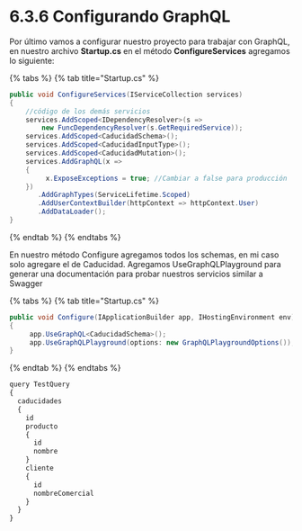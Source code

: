 # 6.3.6 Configurando GraphQL

Por último vamos a configurar nuestro proyecto para trabajar con GraphQL, en nuestro archivo **Startup.cs**  en el método **ConfigureServices** agregamos lo siguiente:

{% tabs %}
{% tab title="Startup.cs" %}
```csharp
public void ConfigureServices(IServiceCollection services)
{
    //código de los demás servicios
    services.AddScoped<IDependencyResolver>(s =>
        new FuncDependencyResolver(s.GetRequiredService));
    services.AddScoped<CaducidadSchema>();
    services.AddScoped<CaducidadInputType>();
    services.AddScoped<CaducidadMutation>();
    services.AddGraphQL(x =>
    {
         x.ExposeExceptions = true; //Cambiar a false para producción
    })
       .AddGraphTypes(ServiceLifetime.Scoped)
       .AddUserContextBuilder(httpContext => httpContext.User)
       .AddDataLoader();
}
```
{% endtab %}
{% endtabs %}

En nuestro método Configure agregamos todos los schemas, en mi caso solo agregare el de Caducidad. Agregamos UseGraphQLPlayground para generar una documentación para probar nuestros servicios similar a Swagger

{% tabs %}
{% tab title="Startup.cs" %}
```csharp
public void Configure(IApplicationBuilder app, IHostingEnvironment env)
{
     app.UseGraphQL<CaducidadSchema>();          
     app.UseGraphQLPlayground(options: new GraphQLPlaygroundOptions());
}
```
{% endtab %}
{% endtabs %}

```javascript
query TestQuery 
{
  caducidades 
  {
    id
    producto 
    {
      id
      nombre
    }
    cliente
    {
      id
      nombreComercial
    }
  }
}
```

